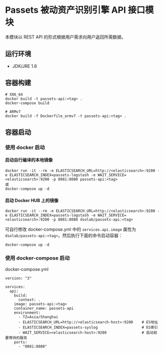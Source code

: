 # Passets 被动资产识别引擎 API 接口模块

本模块以 REST API 的形式根据用户需求向用户返回所需数据。

## 运行环境

- JDK/JRE 1.8

## 容器构建

```
# X86_64
docker build -t passets-api:<tag> .
docker-compose build

# ARMv7
docker build -f Dockerfile_armv7 -t passets-api:<tag> .
```

## 容器启动

### 使用 docker 启动

#### 启动自行编译的本地镜像
```
docker run -it --rm -e ELASTICSEARCH_URL=http://<elasticsearch>:9200 -e ELASTICSEARCH_INDEX=passets-logstash -e WAIT_SERVICE=<elasticsearch>:9200 -p 8081:8080 passets-api:<tag>
或
docker-compose up -d
```

#### 启动 Docker HUB 上的镜像
```
docker run -it --rm -e ELASTICSEARCH_URL=http://<elasticsearch>:9200 -e ELASTICSEARCH_INDEX=passets-logstash -e WAIT_SERVICE=<elasticsearch>:9200 -p 8081:8080 dsolab/passets-api:<tag>
```

可自行修改 docker-compose.yml 中的 `services.api.image` 属性为 `dsolab/passets-api:<tag>`，然后执行下面的命令启动容器：
```
docker-compose up -d
```

###  使用 docker-compose 启动

docker-compose.yml
```
version: "3"

services:
  api:
    build:
      context: .
    image: passets-api:<tag>
    container_name: passets-api
    environment:
      - TZ=Asia/Shanghai
      - ELASTICSEARCH_URL=http://<elasticsearch-host>:9200    # ES地址
      - ELASTICSEARCH_INDEX=passets-syslog                    # ES索引
      - WAIT_SERVICE=<elasticsearch-host>:9200                # 启动前要等待的服务
    ports:
      - "8081:8080"
```
